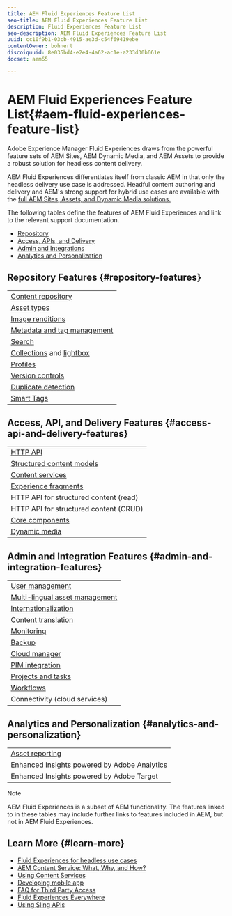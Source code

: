 ```yaml
---
title: AEM Fluid Experiences Feature List
seo-title: AEM Fluid Experiences Feature List
description: Fluid Experiences Feature List
seo-description: AEM Fluid Experiences Feature List
uuid: cc10f9b1-03cb-4915-ae3d-c54f69419ebe
contentOwner: bohnert
discoiquuid: 8e035bd4-e2e4-4a62-ac1e-a233d30b661e
docset: aem65

---
```


# AEM Fluid Experiences Feature List{#aem-fluid-experiences-feature-list}

Adobe Experience Manager Fluid Experiences draws from the powerful feature sets of AEM Sites, AEM Dynamic Media, and AEM Assets to provide a robust solution for headless content delivery.

AEM Fluid Experiences differentiates itself from classic AEM in that only the headless delivery use case is addressed. Headful content authoring and delivery and AEM's strong support for hybrid use cases are available with the [full AEM Sites, Assets, and Dynamic Media solutions.](https://helpx.adobe.com/support/experience-manager/6-5.html)

The following tables define the features of AEM Fluid Experiences and link to the relevant support documentation.

* [Repository](../../sites/fluid-experiences/feature-list.md#repository-features)
* [Access, APIs, and Delivery](../../sites/fluid-experiences/feature-list.md#access-api-and-delivery-features)
* [Admin and Integrations](../../sites/fluid-experiences/feature-list.md#admin-and-integration-features)
* [Analytics and Personalization](../../sites/fluid-experiences/feature-list.md#analytics-and-personalization)

## Repository Features {#repository-features}

<table>
 <tbody>
  <tr>
   <td><a href="https://helpx.adobe.com/experience-manager/6-5/assets/using/managing-assets-touch-ui.html">Content repository</a></td> 
  </tr>
  <tr>
   <td><a href="https://helpx.adobe.com/experience-manager/6-5/assets/using/assets-formats.html">Asset types</a></td> 
  </tr>
  <tr>
   <td><a href="https://helpx.adobe.com/experience-manager/6-5/assets/using/image-presets.html">Image renditions</a></td> 
  </tr>
  <tr>
   <td><a href="https://helpx.adobe.com/experience-manager/6-5/assets/using/metadata.html">Metadata and tag management</a><br /> </td> 
  </tr>
  <tr>
   <td><a href="https://helpx.adobe.com/experience-manager/6-5/assets/using/managing-assets-touch-ui.html">Search</a></td> 
  </tr>
  <tr>
   <td><a href="https://helpx.adobe.com/experience-manager/6-5/assets/using/managing-collections-touch-ui.html">Collections</a> and <a href="https://helpx.adobe.com/experience-manager/6-5/assets/using/touch-ui-light-box.html">lightbox</a><br /> </td> 
  </tr>
  <tr>
   <td><a href="https://helpx.adobe.com/experience-manager/6-5/assets/using/processing-profiles.html">Profiles</a></td> 
  </tr>
  <tr>
   <td><a href="https://helpx.adobe.com/experience-manager/6-5/assets/using/managing-assets-touch-ui.html">Version controls</a><br /> </td> 
  </tr>
  <tr>
   <td><a href="https://helpx.adobe.com/experience-manager/6-5/assets/using/duplicate-detection.html">Duplicate detection</a></td> 
  </tr>
  <tr>
   <td><a href="https://helpx.adobe.com/experience-manager/6-5/assets/using/enhanced-smart-tags.html ">Smart Tags</a><br /> </td> 
  </tr>
 </tbody>
</table>

## Access, API, and Delivery Features {#access-api-and-delivery-features}

<table>
 <tbody>
  <tr>
   <td><a href="https://helpx.adobe.com/experience-manager/6-5/assets/using/mac-api-assets.html">HTTP API</a></td> 
  </tr>
  <tr>
   <td><a href="https://helpx.adobe.com/experience-manager/6-5/assets/using/content-fragments.html">Structured content models</a></td> 
  </tr>
  <tr>
   <td><a href="https://helpx.adobe.com/experience-manager/kt/sites/using/content-services-tutorial-use.html">Content services</a><br /> </td> 
  </tr>
  <tr>
   <td><a href="https://helpx.adobe.com/experience-manager/6-5/sites/authoring/using/experience-fragments.html">Experience fragments</a></td> 
  </tr>
  <tr>
   <td>HTTP API for structured content (read)<br /> </td> 
  </tr>
  <tr>
   <td>HTTP API for structured content (CRUD)<br /> </td> 
  </tr>
  <tr>
   <td><a href="https://docs.adobe.com/content/help/en/experience-manager-core-components/using/introduction.html">Core components</a></td> 
  </tr>
  <tr>
   <td><a href="https://helpx.adobe.com/experience-manager/6-5/assets/using/dynamic-media.html">Dynamic media</a></td> 
  </tr>
 </tbody>
</table>

## Admin and Integration Features {#admin-and-integration-features}

<table>
 <tbody>
  <tr>
   <td><a href="https://helpx.adobe.com/experience-manager/6-5/sites/administering/using/user-group-ac-admin.html">User management</a></td> 
  </tr>
  <tr>
   <td><a href="https://helpx.adobe.com/experience-manager/6-5/assets/using/multilingual-assets.html">Multi-lingual asset management</a><br /> </td> 
  </tr>
  <tr>
   <td><a href="https://helpx.adobe.com/experience-manager/6-5/sites/developing/using/i18n.html">Internationalization</a></td> 
  </tr>
  <tr>
   <td><a href="https://helpx.adobe.com/experience-manager/6-5/sites/administering/using/translation.html">Content translation</a></td> 
  </tr>
  <tr>
   <td><a href="https://helpx.adobe.com/experience-manager/6-5/sites/deploying/using/monitoring-and-maintaining.html">Monitoring</a></td> 
  </tr>
  <tr>
   <td><a href="https://helpx.adobe.com/experience-manager/6-5/sites/administering/using/backup-and-restore.html">Backup</a></td> 
  </tr>
  <tr>
   <td><a href="https://docs.adobe.com/content/help/en/experience-manager-cloud-manager/using/introduction-to-cloud-manager.html">Cloud manager</a><br /> </td> 
  </tr>
  <tr>
   <td><a href="https://helpx.adobe.com/experience-manager/6-5/sites/authoring/using/managing-product-information.html">PIM integration</a></td> 
  </tr>
  <tr>
   <td><a href="https://helpx.adobe.com/experience-manager/6-5/sites/authoring/using/projects.html">Projects and tasks</a><br /> </td> 
  </tr>
  <tr>
   <td><a href="https://helpx.adobe.com/experience-manager/6-5/sites/administering/using/workflows-starting.html">Workflows</a></td> 
  </tr>
  <tr>
   <td>Connectivity (cloud services)</td> 
  </tr>
 </tbody>
</table>

## Analytics and Personalization {#analytics-and-personalization}

<table>
 <tbody>
  <tr>
   <td><a href="https://helpx.adobe.com/experience-manager/6-5/assets/using/asset-reports.html">Asset reporting</a><br /> </td> 
  </tr>
  <tr>
   <td>Enhanced Insights powered by Adobe Analytics</td> 
  </tr>
  <tr>
   <td>Enhanced Insights powered by Adobe Target</td> 
  </tr>
 </tbody>
</table>

>[!NOTE]
>
>AEM Fluid Experiences is a subset of AEM functionality. The features linked to in these tables may include further links to features included in AEM, but not in AEM Fluid Experiences.

## Learn More {#learn-more}

* [Fluid Experiences for headless use cases](https://helpx.adobe.com/experience-manager/kt/eseminars/gems/aem-headless-usecases.html)
* [AEM Content Service: What, Why, and How?](https://helpx.adobe.com/experience-manager/kt/eseminars/ask-the-expert/aem-content-services.html)
* [Using Content Services](https://helpx.adobe.com/experience-manager/kt/sites/using/structured-fragments-content-services-feature-video-use.html)
* [Developing mobile app](https://helpx.adobe.com/uk/experience-manager/6-4/mobile/using/developing-content-services.html)
* [FAQ for Third Party Access](https://helpx.adobe.com/experience-manager/kt/sites/using/content-services-tutorial-use/part7.html)
* [Fluid Experiences Everywhere](https://helpx.adobe.com/experience-manager/using/using-sling-apis.html)
* [Using Sling APIs](https://helpx.adobe.com/experience-manager/using/using-sling-apis.html)


